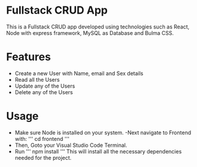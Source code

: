 # Fullstack CRUD App
This is a Fullstack CRUD app developed using technologies such as React, Node with express framework, MySQL as Database and Bulma CSS.

# Features
- Create a new User with Name, email and Sex details
- Read all the Users
- Update any of the Users
- Delete any of the Users

# Usage
- Make sure Node is installed on your system.
-Next navigate to Frontend with:
''' cd frontend
'''
- Then, Goto your Visual Studio Code Terminal.
- Run 
''' npm install '''
This will install all the necessary dependencies needed for the project.

